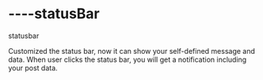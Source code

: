 ----statusBar
=============

statusbar

Customized the status bar, now it can show your self-defined message and data. When user clicks the status bar, you will get a notification including your post data.
